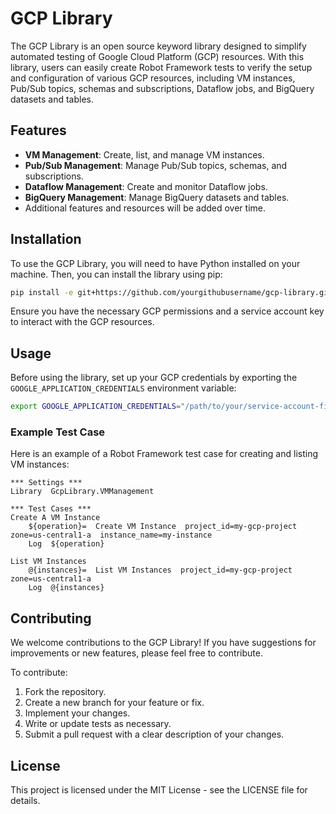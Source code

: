 # GCP Library

The GCP Library is an open source keyword library designed to simplify automated testing of Google Cloud Platform (GCP) resources. With this library, users can easily create Robot Framework tests to verify the setup and configuration of various GCP resources, including VM instances, Pub/Sub topics, schemas and subscriptions, Dataflow jobs, and BigQuery datasets and tables.

## Features

- **VM Management**: Create, list, and manage VM instances.
- **Pub/Sub Management**: Manage Pub/Sub topics, schemas, and subscriptions.
- **Dataflow Management**: Create and monitor Dataflow jobs.
- **BigQuery Management**: Manage BigQuery datasets and tables.
- Additional features and resources will be added over time.

## Installation

To use the GCP Library, you will need to have Python installed on your machine. Then, you can install the library using pip:

```bash
pip install -e git+https://github.com/yourgithubusername/gcp-library.git#egg=gcp-library
```

Ensure you have the necessary GCP permissions and a service account key to interact with the GCP resources.

## Usage

Before using the library, set up your GCP credentials by exporting the `GOOGLE_APPLICATION_CREDENTIALS` environment variable:

```bash
export GOOGLE_APPLICATION_CREDENTIALS="/path/to/your/service-account-file.json"
```

### Example Test Case

Here is an example of a Robot Framework test case for creating and listing VM instances:

```robot
*** Settings ***
Library  GcpLibrary.VMManagement

*** Test Cases ***
Create A VM Instance
    ${operation}=  Create VM Instance  project_id=my-gcp-project  zone=us-central1-a  instance_name=my-instance
    Log  ${operation}

List VM Instances
    @{instances}=  List VM Instances  project_id=my-gcp-project  zone=us-central1-a
    Log  @{instances}
```

## Contributing

We welcome contributions to the GCP Library! If you have suggestions for improvements or new features, please feel free to contribute.

To contribute:

1. Fork the repository.
2. Create a new branch for your feature or fix.
3. Implement your changes.
4. Write or update tests as necessary.
5. Submit a pull request with a clear description of your changes.

## License

This project is licensed under the MIT License - see the LICENSE file for details.
